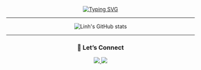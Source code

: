 

<div align="center">

[![Typing SVG](https://readme-typing-svg.herokuapp.com?font=Fira+Code&size=26&duration=2500&pause=600&color=7B8C74&center=true&vCenter=true&width=500&lines=Hi+there!+I'm+Linh)](https://git.io/typing-svg)

---

![Linh's GitHub stats](https://github-readme-stats.vercel.app/api?username=LinhL1&show_icons=true&theme=graywhite&hide_border=true&title_color=5C715E&icon_color=7B8C74&text_color=3F3F3F&bg_color=FFFFFF)

---

### 💌 Let’s Connect

<a href="https://linkedin.com/in/YOUR_LINKEDIN" target="_blank">
  <img src="https://img.shields.io/badge/-LinkedIn-5C715E?style=for-the-badge&logo=linkedin&logoColor=EDEADE"/>
</a>
<a href="mailto:lle34250@gmail.com">
  <img src="https://img.shields.io/badge/-Say%20Hi!-B8B29E?style=for-the-badge&logo=gmail&logoColor=FFFFFF"/>
</a>

</div>
